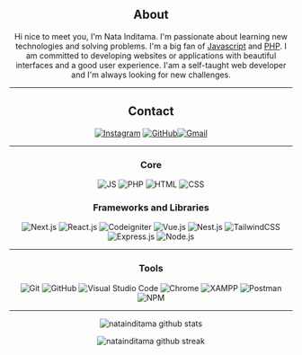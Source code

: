 <div align="center">
  
## About
Hi nice to meet you, I'm Nata Inditama. I'm passionate about learning new technologies and solving problems. I'm a big fan of [Javascript](https://www.js.org/) and [PHP](https://www.php.net/). I am committed to developing websites or applications with beautiful interfaces and a good user experience. I'am a self-taught web developer and I'm always looking for new challenges.

---

## Contact

<a href="https://www.instagram.com/natainditama">![Instagram](https://img.shields.io/badge/natainditama-%23E4405F.svg?style=for-the-badge&logo=Instagram&logoColor=white)</a> <a href="https://www.github.com/natainditama">![GitHub](https://img.shields.io/badge/natainditama-%23000000.svg?style=for-the-badge&logo=GitHub&logoColor=white)</a><a href="mailto:natainditama.dev@gmail.com">![Gmail](https://img.shields.io/badge/natainditama-%23000000.svg?style=for-the-badge&logo=Gmail&logoColor=white&color=red)</a>

---

### Core

![JS](https://img.shields.io/badge/JS-%23E4405F.svg?style=for-the-badge&logo=Javascript&logoColor=white&color=F7DF1E)
![PHP](https://img.shields.io/badge/php-%230073CF.svg?style=for-the-badge&logo=PHP&logoColor=white&color=777BB4)
![HTML](https://img.shields.io/badge/html-%23E34F26.svg?style=for-the-badge&logo=HTML5&logoColor=white&color=E34F26)
![CSS](https://img.shields.io/badge/css-%23563D7C.svg?style=for-the-badge&logo=CSS3&logoColor=white&color=1572B6)

### Frameworks and Libraries

![Next.js](https://img.shields.io/badge/next.js-%230073CF.svg?style=for-the-badge&logo=Next.js&logoColor=white&color=000000)
![React.js](https://img.shields.io/badge/react.js-%2361DAFB.svg?style=for-the-badge&logo=React&logoColor=white&color=61DAFB)
![Codeigniter](https://img.shields.io/badge/codeigniter-%230073CF.svg?style=for-the-badge&logo=Codeigniter&logoColor=white&color=EF4223)
![Vue.js](https://img.shields.io/badge/vue.js-%2361DAFB.svg?style=for-the-badge&logo=Vue.js&logoColor=white&color=4FC08D)
![Nest.js](https://img.shields.io/badge/nest.js-%230073CF.svg?style=for-the-badge&logoColor=white&color=E0234E&logo=NestJS)
![TailwindCSS](https://img.shields.io/badge/tailwindcss-%230073CF.svg?style=for-the-badge&logo=TailwindCSS&logoColor=white&color=06B6D4)
![Express.js](https://img.shields.io/badge/express.js-%230073CF.svg?style=for-the-badge&logo=Express&logoColor=white&color=000000)
![Node.js](https://img.shields.io/badge/node.js-%230073CF.svg?style=for-the-badge&logo=Node.js&logoColor=white&color=339933)

---

### Tools

![Git](https://img.shields.io/badge/git-%23F44336.svg?style=for-the-badge&logo=Git&logoColor=white&color=F05032)
![GitHub](https://img.shields.io/badge/github-%23F44336.svg?style=for-the-badge&logo=GitHub&logoColor=white&color=181717)
![Visual Studio Code](https://img.shields.io/badge/VSC-%23F44336.svg?style=for-the-badge&logo=Visual%20Studio%20Code&logoColor=white&color=007ACC)
![Chrome](https://img.shields.io/badge/chrome-%23F44336.svg?style=for-the-badge&logo=Google%20Chrome&logoColor=white&color=4285F4)
![XAMPP](https://img.shields.io/badge/xampp-%23F44336.svg?style=for-the-badge&logo=XAMPP&logoColor=white&color=FB7A24)
![Postman](https://img.shields.io/badge/postman-%23F44336.svg?style=for-the-badge&logo=Postman&logoColor=white&color=FF6C37)
![NPM](https://img.shields.io/badge/npm-%23F44336.svg?style=for-the-badge&logo=NPM&logoColor=white&color=CB3837)

---

![natainditama github stats](https://github-readme-stats.vercel.app/api?username=natainditama&show_icons=true&theme=radical&count_private=true&include_all_commits=true)

![natainditama github streak](https://github-readme-streak-stats.herokuapp.com/?user=natainditama&theme=radical&include_all_commits=true&count_private=true)

 <div
